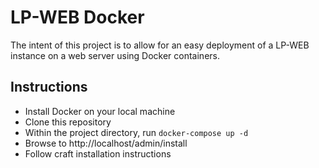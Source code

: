 # LP-WEB Docker
The intent of this project is to allow for an easy deployment of a LP-WEB instance on a web server using Docker containers.

## Instructions
- Install Docker on your local machine
- Clone this repository
- Within the project directory, run `docker-compose up -d`
- Browse to http://localhost/admin/install
- Follow craft installation instructions
